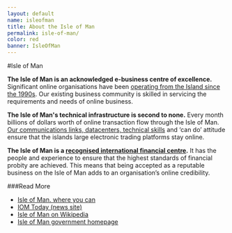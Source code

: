 ```yaml
---
layout: default
name: isleofman
title: About the Isle of Man
permalink: isle-of-man/
color: red
banner: IsleOfMan
---
```


#Isle of Man

**The Isle of Man is an acknowledged e-business centre of excellence.** Significant online organisations have been [operating from the Island since the 1990s](https://en.wikipedia.org/wiki/Economy_of_the_Isle_of_Man#Gambling). Our existing business community is skilled in servicing the requirements and needs of online business.

**The Isle of Man's technical infrastructure is second to none.** Every month billions of dollars worth of online transaction flow through the Isle of Man. [Our communications links, datacenters, technical skills](https://en.wikipedia.org/wiki/Isle_of_Man#Communications) and ‘can do’ attitude ensure that the islands large electronic trading platforms stay online.

**The Isle of Man is a [recognised international financial centre](https://en.wikipedia.org/wiki/Isle_of_Man#Economy).** It has the people and experience to ensure that the highest standards of financial probity are achieved.  This means that being accepted as a reputable business on the Isle of Man adds to an organisation’s online credibility.

###Read More

* [Isle of Man. where you can](http://www.whereyoucan.com/)
* [IOM Today (news site)](http://www.iomtoday.co.im/)
* [Isle of Man on Wikipedia](https://en.wikipedia.org/wiki/Isle_of_Man)
* [Isle of Man government homepage](http://www.gov.im/)
